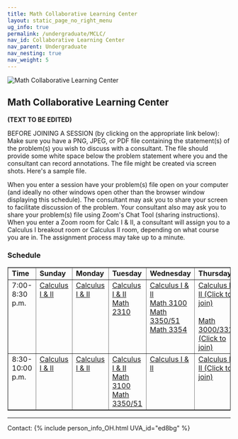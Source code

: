```yaml
---
title: Math Collaborative Learning Center
layout: static_page_no_right_menu
ug_info: true
permalink: /undergraduate/MCLC/
nav_id: Collaborative Learning Center
nav_parent: Undergraduate
nav_nesting: true
nav_weight: 5
---
```


<img src="{{site.url}}/undergraduate/MCLC/MCLC_logo.png" style="max-width:70%;max-height:350px;height:auto;width:auto;" alt="Math Collaborative Learning Center">

<h2 class="mb-4">Math Collaborative Learning Center</h2>

**(TEXT TO BE EDITED)**

BEFORE JOINING A SESSION (by clicking on the appropriate link below): Make sure you have a PNG, JPEG, or PDF file containing the statement(s) of the problem(s) you wish to discuss with a consultant.  The file should provide some white space below the problem statement where you and the consultant can record annotations.  The file might be created via screen shots.  Here's a sample file. 

When you enter a session have your problem(s) file open on your computer (and ideally no other windows open other than the browser window displaying this schedule).  The consultant may ask you to share your screen to facilitate discussion of the problem.  Your consultant also may ask you to share your problem(s) file using Zoom's Chat Tool (sharing instructions).   When you enter a Zoom room for Calc I & II,  a consultant will assign you to a Calculus I breakout room or Calculus II room, depending on what course you are in.  The assignment process may take up to a minute. 


<h3 class="mb-4 mt-4">Schedule</h3>

<table width="100%" border="1" cellspacing="2" cellpadding="2">
<tbody>
    <tr>
    <td valign="top"><b>Time</b><br>
    </td>
    <td valign="top"><b>Sunday</b><br>
    </td>
    <td valign="top"><b>Monday</b><br>
    </td>
    <td valign="top"><b>Tuesday</b><br>
    </td>
    <td valign="top"><b>Wednesday</b><br>
    </td>
    <td valign="top"><b>T</b><b>hursday</b><br>
    </td>
    </tr>
    <tr>
    <td valign="top">7:00-8:30 p.m.<br>
    </td>
    <td valign="top"><a
        href="https://virginia.zoom.us/j/236958725">Calculus I
        &amp; II<br>
        </a> </td>
    <td valign="top"><a
        href="https://virginia.zoom.us/j/460030326">Calculus I
        &amp; II</a></td>
    <td valign="top"><a
        href="https://virginia.zoom.us/j/579554602">Calculus I
        &amp; II</a><br>
        <a href="https://virginia.zoom.us/j/579554602">Math 2310</a><br>
    </td>
    <td valign="top"><a
        href="https://virginia.zoom.us/j/693976522">Calculus I
        &amp; II<br>
        Math 3100<br>
        Math 3350/51<br>
        Math 3354</a><br>
    </td>
    <td valign="top"><a
        href="https://virginia.zoom.us/j/708806665">Calculus I
        &amp; II (Click to join)<br>
        <br>
        Math 3000/3310 (Click to join)</a><br>
    </td>
    </tr>
    <tr>
    <td valign="top">8:30-10:00 p.m.<br>
    </td>
    <td valign="top"><a
        href="https://virginia.zoom.us/j/236958725">Calculus I
        &amp; II</a><br>
    </td>
    <td valign="top"><a
        href="https://virginia.zoom.us/j/460030326">Calculus I
        &amp; II</a></td>
    <td valign="top"><a
        href="https://virginia.zoom.us/j/579554602">Calculus I
        &amp; II</a><br>
        <a href="https://virginia.zoom.us/j/579554602">Math 3100</a><br>
        <a href="https://virginia.zoom.us/j/579554602">Math
        3350/51</a><br>
    </td>
    <td valign="top"><a
        href="https://virginia.zoom.us/j/693976522">Calculus I
        &amp; II</a></td>
    <td valign="top"><a
        href="https://virginia.zoom.us/j/708806665">Calculus I
        &amp; II (Click to join)<br>
        </a></td>
    </tr>
</tbody>
</table>



---

Contact: {% include person_info_OH.html UVA_id="ed8bg" %}